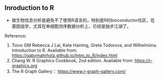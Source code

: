 ## Inroduction to R

* 做生物信息分析是避免不了使用R语言的，特别是R的bioconductor社区，在基因组学，尤其在单细胞测序数据分析上，已经是独步江湖了。


Reference:
1. Toivo GM Rebecca J Lai, Kate Haining, Greta Todorova, and Wilhelmiina. Introduction to R.  Available from: https://gabymahrholz.github.io/Intro_to_R/index.html
2. Chang W. R Graphics Cookbook, 2nd edition. Available from: https://r-graphics.org
3. The R Graph Gallery： https://www.r-graph-gallery.com/
